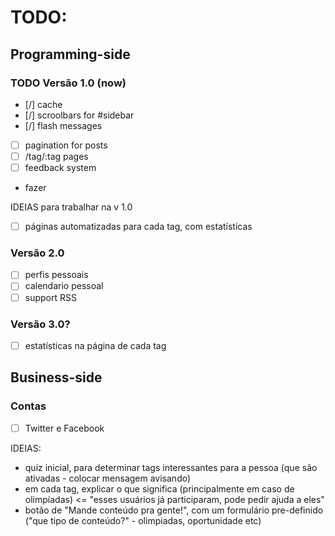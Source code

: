 
# TODO:

## Programming-side

### TODO Versão 1.0 (now)
- [/] cache
- [/] scroolbars for #sidebar
- [/] flash messages
- [ ] pagination for posts
- [ ] /tag/:tag pages
- [ ] feedback system
- fazer 

IDEIAS para trabalhar na v 1.0
- [ ] páginas automatizadas para cada tag, com estatísticas

### Versão 2.0
- [ ] perfis pessoais
- [ ] calendario pessoal
- [ ] support RSS

### Versão 3.0?
- [ ] estatísticas na página de cada tag

## Business-side

### Contas
- [ ] Twitter e Facebook


IDEIAS:
- quiz inicial, para determinar tags interessantes para a pessoa (que são ativadas - colocar mensagem avisando)
- em cada tag, explicar o que significa (principalmente em caso de olimpíadas) <= "esses usuários já participaram, pode pedir ajuda a eles"
- botão de "Mande conteúdo pra gente!", com um formulário pre-definido ("que tipo de conteúdo?" - olimpiadas, oportunidade etc)